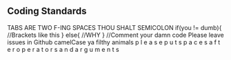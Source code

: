 ## Coding Standards
  TABS ARE TWO F-ING SPACES
  THOU SHALT SEMICOLON
  if(you != dumb){
    //Brackets like this
  } else{
    //WHY
  }
  //Comment your damn code
  Please leave issues in Github
  camelCase ya filthy animals
  p l e a s e p u t s p a c e s a f t e r o p e r a t o r s a n d a r g u m e n t s
  